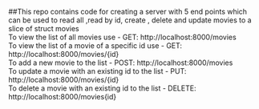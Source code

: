 ##This repo contains code for creating a server with 5 end points which can be used to read all ,read by id, create , delete and update movies to a slice of struct movies  
To view the list of all movies use - GET: http://localhost:8000/movies  
To view the list of a movie of a specific id use - GET: http://localhost:8000/movies/{id}  
To add a new movie to the list - POST: http://localhost:8000/movies  
To update a movie with an existing id to the list - PUT: http://localhost:8000/movies/{id}  
To delete a movie with an existing id to the list - DELETE: http://localhost:8000/movies{id}
